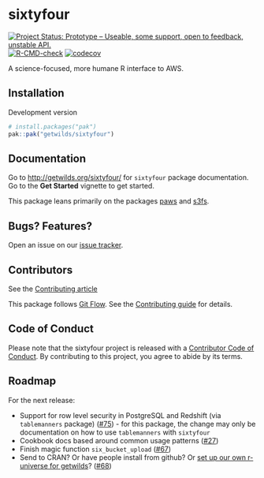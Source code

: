 <!-- Don't edit README.md! Edit README.Rmd, then run `make readme` -->

# sixtyfour

<!-- badges: start -->
[![Project Status: Prototype – Useable, some support, open to feedback, unstable API.](https://getwilds.org/badges/badges/prototype.svg)](https://getwilds.org/badges/#prototype)
[![R-CMD-check](https://github.com/getwilds/sixtyfour/actions/workflows/R-CMD-check.yaml/badge.svg)](https://github.com/getwilds/sixtyfour/actions/workflows/R-CMD-check.yaml)
[![codecov](https://codecov.io/gh/getwilds/sixtyfour/graph/badge.svg?token=BMER9MWIDN)](https://codecov.io/gh/getwilds/sixtyfour)
<!-- badges: end -->

A science-focused, more humane R interface to AWS.

## Installation

Development version


``` r
# install.packages("pak")
pak::pak("getwilds/sixtyfour")
```

## Documentation

Go to <http://getwilds.org/sixtyfour/> for `sixtyfour` package documentation. Go to the **Get Started** vignette to get started.

This package leans primarily on the packages [paws][] and [s3fs][].

## Bugs? Features?

Open an issue on our [issue tracker](https://github.com/getwilds/sixtyfour/issues/).

## Contributors

See the [Contributing article][vigncontrib]

This package follows [Git Flow](https://nvie.com/posts/a-successful-git-branching-model/). See the [Contributing guide][vigncontrib] for details.

## Code of Conduct

Please note that the sixtyfour project is released with a [Contributor Code of Conduct](https://contributor-covenant.org/version/2/1/CODE_OF_CONDUCT.html). By contributing to this project, you agree to abide by its terms.

## Roadmap

For the next release:

- Support for row level security in PostgreSQL and Redshift (via `tablemanners` package) ([#75](https://github.com/getwilds/sixtyfour/issues/75)) - for this package, the change may only be documentation on how to use `tablemanners` with `sixtyfour`
- Cookbook docs based around common usage patterns ([#27](https://github.com/getwilds/sixtyfour/issues/27))
- Finish magic function `six_bucket_upload` ([#67](https://github.com/getwilds/sixtyfour/issues/67))
- Send to CRAN? Or have people install from github? Or [set up our own r-universe for getwilds](https://docs.r-universe.dev/publish/set-up.html)? ([#68](https://github.com/getwilds/sixtyfour/issues/68))


[paws]: https://www.paws-r-sdk.com/
[s3fs]: https://dyfanjones.github.io/s3fs/
[minio]: https://min.io/
[vigncontrib]: http://getwilds.org/sixtyfour/articles/contributing.html
